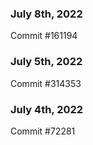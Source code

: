 ### July 8th, 2022

Commit #161194

### July 5th, 2022

Commit #314353


### July 4th, 2022

Commit #72281
